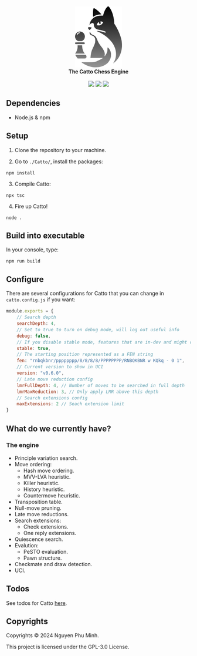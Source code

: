 <div align="center">
    <br/>
    <img src="./assets/logo.png?"/>
    <br/>
    <div><b>The Catto Chess Engine</b></div>
    <br/>
    <a href="https://github.com/nguyenphuminh/Catto/blob/master/LICENSE.md"><img src="https://img.shields.io/badge/license-GPLv3-blue.svg"/></a>
    <a href="https://github.com/nguyenphuminh/Catto/releases"><img src="https://img.shields.io/github/package-json/v/nguyenphuminh/Catto?label=stable"></a>
    <a href="https://github.com/nguyenphuminh/Catto/stargazers"><img src="https://img.shields.io/github/stars/nguyenphuminh/Catto?color=gold"></a>
</div>


## Dependencies 

* Node.js & npm


## Setup

1. Clone the repository to your machine.

2. Go to `./Catto/`, install the packages:
```
npm install
```

3. Compile Catto:
```
npx tsc
```

4. Fire up Catto!
```
node .
```

## Build into executable

In your console, type:
```
npm run build
```

## Configure

There are several configurations for Catto that you can change in `catto.config.js` if you want:

```js
module.exports = {
    // Search depth
    searchDepth: 4,
    // Set to true to turn on debug mode, will log out useful info
    debug: false,
    // If you disable stable mode, features that are in-dev and might cause issues will be turned on
    stable: true,
    // The starting position represented as a FEN string
    fen: "rnbqkbnr/pppppppp/8/8/8/8/PPPPPPPP/RNBQKBNR w KQkq - 0 1",
    // Current version to show in UCI
    version: "v0.6.0",
    // Late move reduction config
    lmrFullDepth: 4, // Number of moves to be searched in full depth
    lmrMaxReduction: 3, // Only apply LMR above this depth
    // Search extensions config
    maxExtensions: 2 // Seach extension limit
}
```


## What do we currently have?

### The engine

* Principle variation search.
* Move ordering:
    * Hash move ordering.
    * MVV-LVA heuristic.
    * Killer heuristic.
    * History heuristic.
    * Countermove heuristic.
* Transposition table.
* Null-move pruning.
* Late move reductions.
* Search extensions:
    * Check extensions.
    * One reply extensions.
* Quiescence search.
* Evalution:
    * PeSTO evaluation.
    * Pawn structure.
* Checkmate and draw detection.
* UCI.


## Todos

See todos for Catto [here](https://github.com/users/nguyenphuminh/projects/2).


## Copyrights

Copyrights © 2024 Nguyen Phu Minh.

This project is licensed under the GPL-3.0 License.
